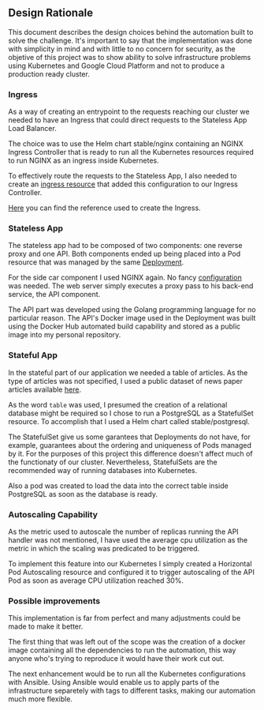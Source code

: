 ## Design Rationale

This document describes the design choices behind the automation built to solve the challenge. It's important to say that the implementation was done with simplicity in mind and with little
to no concern for security, as the objetive of this project was
to show ability to solve infrastructure problems using Kubernetes and Google Cloud Platform and not to produce a production ready cluster.

### Ingress 

As a way of creating an entrypoint to the requests reaching our 
cluster we needed to have an Ingress that could direct requests to the Stateless App Load Balancer. 

The choice was to use the Helm chart stable/nginx containing an NGINX Ingress Controller that is ready to run all the Kubernetes resources required to run NGINX as an ingress inside Kubernetes.

To effectively route the requests to the Stateless App, I also
needed to create an [ingress resource](https://github.com/richard-ps/travix_challenge/blob/master/ingress/ingress-resource.yml) that added this configuration to our Ingress Controller.

[Here](https://cloud.google.com/community/tutorials/nginx-ingress-gke) you can find the reference used to create the Ingress.    

### Stateless App

The stateless app had to be composed of two components: one reverse proxy and one API. Both components ended up being placed
into a Pod resource that was managed by the same [Deployment](https://github.com/richard-ps/travix_challenge/blob/master/apps/stateless-app/stateless-app-deploy.yml).

For the side car component I used NGINX again. No fancy [configuration](https://github.com/richard-ps/travix_challenge/blob/master/apps/stateless-app/nginx-configmap.yml) was needed. The web server simply executes a proxy pass to his back-end service, the API component.

The API part was developed using the Golang programming language 
for no particular reason. The API's Docker image used in the Deployment was built using the Docker Hub automated build capability and stored as a public image into my personal repository.

### Stateful App

In the stateful part of our application we needed a table of 
articles. As the type of articles was not specified, I used a
public dataset of news paper articles available [here](https://www.kaggle.com/asad1m9a9h6mood/news-articles/version/1).

As the word `table` was used, I presumed the creation of a relational database might be required so I chose to run a
PostgreSQL as a StatefulSet resource. To accomplish that I
used a Helm chart called stable/postgresql.

The StatefulSet give us some garantees that Deployments do not have, for example, guarantees about the ordering and uniqueness of Pods managed by it. For the purposes of this project this difference doesn't affect much of the functionaty of our cluster.
Nevertheless, StatefulSets are the recommended way of running databases into Kubernetes.

Also a pod was created to load the data into the correct table
inside PostgreSQL as soon as the database is ready.

### Autoscaling Capability

As the metric used to autoscale the number of replicas running 
the API handler was not mentioned, I have used the average cpu 
utilization as the metric in which the scaling was predicated to be triggered.

To implement this feature into our Kubernetes I simply created 
a Horizontal Pod Autoscaling resource and configured it to trigger autoscaling of the API Pod as soon as average CPU utilization reached 30%.

### Possible improvements

This implementation is far from perfect and many adjustments could be made to make it better.

The first thing that was left out of the scope was the creation
of a docker image containing all the dependencies to run the automation, this way anyone who's trying to reproduce it would
have their work cut out.

The next enhancement would be to run all the Kubernetes configurations with Ansible. Using Ansible would enable us to apply parts of the infrastructure separetely with tags to different tasks, making our automation much more flexible. 